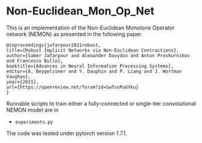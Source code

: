 # Non-Euclidean_Mon_Op_Net

This is an implementation of the Non-Euclidean Monotone Operator network (NEMON) as presented in the following paper.

```
@inproceedings{jafarpour2021robust,
title={Robust Implicit Networks via Non-Euclidean Contractions},
author={Saber Jafarpour and Alexander Davydov and Anton Proskurnikov and Francesco Bullo},
booktitle={Advances in Neural Information Processing Systems},
editor={A. Beygelzimer and Y. Dauphin and P. Liang and J. Wortman Vaughan},
year={2021},
url={https://openreview.net/forum?id=SwfsoPuGYku}
}
```

Runnable scripts to train either a fully-connected or single-tier convolutional NEMON model are in

* `experiments.py`

The code was tested under pytorch version 1.7.1.
